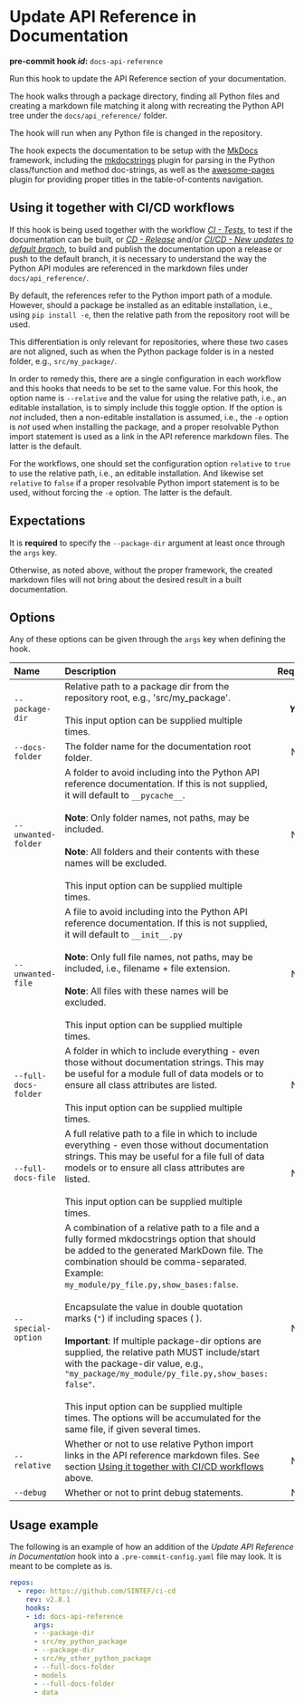 # Update API Reference in Documentation

**pre-commit hook _id_:** `docs-api-reference`

Run this hook to update the API Reference section of your documentation.

The hook walks through a package directory, finding all Python files and creating a markdown file matching it along with recreating the Python API tree under the `docs/api_reference/` folder.

The hook will run when any Python file is changed in the repository.

The hook expects the documentation to be setup with the [MkDocs](https://www.mkdocs.org) framework, including the [mkdocstrings](https://mkdocstrings.github.io/) plugin for parsing in the Python class/function and method doc-strings, as well as the [awesome-pages](https://github.com/lukasgeiter/mkdocs-awesome-pages-plugin) plugin for providing proper titles in the table-of-contents navigation.

## Using it together with CI/CD workflows

If this hook is being used together with the workflow [_CI - Tests_](../workflows/ci_tests.md#build-mkdocs-documentation), to test if the documentation can be built, or [_CD - Release_](../workflows/cd_release.md) and/or [_CI/CD - New updates to default branch_](../workflows/ci_cd_updated_default_branch.md), to build and publish the documentation upon a release or push to the default branch, it is necessary to understand the way the Python API modules are referenced in the markdown files under `docs/api_reference/`.

By default, the references refer to the Python import path of a module.
However, should a package be installed as an editable installation, i.e., using `pip install -e`, then the relative path from the repository root will be used.

This differentiation is only relevant for repositories, where these two cases are not aligned, such as when the Python package folder is in a nested folder, e.g., `src/my_package/`.

In order to remedy this, there are a single configuration in each workflow and this hooks that needs to be set to the same value.
For this hook, the option name is `--relative` and the value for using the relative path, i.e., an editable installation, is to simply include this toggle option.
If the option is _not_ included, then a non-editable installation is assumed, i.e., the `-e` option is _not_ used when installing the package, and a proper resolvable Python import statement is used as a link in the API reference markdown files.
The latter is the default.

For the workflows, one should set the configuration option `relative` to `true` to use the relative path, i.e., an editable installation.
And likewise set `relative` to `false` if a proper resolvable Python import statement is to be used, without forcing the `-e` option.
The latter is the default.

## Expectations

It is **required** to specify the `--package-dir` argument at least once through the `args` key.

Otherwise, as noted above, without the proper framework, the created markdown files will not bring about the desired result in a built documentation.

## Options

Any of these options can be given through the `args` key when defining the hook.

| **Name** | **Description** | **Required** | **Type** | **Default** |
|:--- |:--- |:---:|:---:|:---:|
| `--package-dir` | Relative path to a package dir from the repository root, e.g., 'src/my_package'.</br></br>This input option can be supplied multiple times. | **_Yes_** | _string_ | |
| `--docs-folder` | The folder name for the documentation root folder. | No | _string_ | `docs` |
| `--unwanted-folder` | A folder to avoid including into the Python API reference documentation. If this is not supplied, it will default to `__pycache__`.</br></br>**Note**: Only folder names, not paths, may be included.</br></br>**Note**: All folders and their contents with these names will be excluded.</br></br>This input option can be supplied multiple times. | No | _string_ | `__pycache__` |
| `--unwanted-file` | A file to avoid including into the Python API reference documentation. If this is not supplied, it will default to `__init__.py`</br></br>**Note**: Only full file names, not paths, may be included, i.e., filename + file extension.</br></br>**Note**: All files with these names will be excluded.</br></br>This input option can be supplied multiple times. | No | _string_ | `__init__.py` |
| `--full-docs-folder` | A folder in which to include everything - even those without documentation strings. This may be useful for a module full of data models or to ensure all class attributes are listed.</br></br>This input option can be supplied multiple times. | No | _string_ | |
| `--full-docs-file` | A full relative path to a file in which to include everything - even those without documentation strings. This may be useful for a file full of data models or to ensure all class attributes are listed.</br></br>This input option can be supplied multiple times. | No | _string_ | |
| `--special-option` | A combination of a relative path to a file and a fully formed mkdocstrings option that should be added to the generated MarkDown file. The combination should be comma-separated.</br>Example: `my_module/py_file.py,show_bases:false`.</br></br>Encapsulate the value in double quotation marks (`"`) if including spaces ( ).</br></br>**Important**: If multiple package-dir options are supplied, the relative path MUST include/start with the package-dir value, e.g., `"my_package/my_module/py_file.py,show_bases: false"`.</br></br>This input option can be supplied multiple times. The options will be accumulated for the same file, if given several times. | No | _string_ | |
| `--relative` | Whether or not to use relative Python import links in the API reference markdown files. See section [Using it together with CI/CD workflows](#using-it-together-with-cicd-workflows) above. | No | _flag_ | |
| `--debug` | Whether or not to print debug statements. | No | _flag_ | |

## Usage example

The following is an example of how an addition of the _Update API Reference in Documentation_ hook into a `.pre-commit-config.yaml` file may look.
It is meant to be complete as is.

```yaml
repos:
  - repo: https://github.com/SINTEF/ci-cd
    rev: v2.8.1
    hooks:
    - id: docs-api-reference
      args:
      - --package-dir
      - src/my_python_package
      - --package-dir
      - src/my_other_python_package
      - --full-docs-folder
      - models
      - --full-docs-folder
      - data
```
